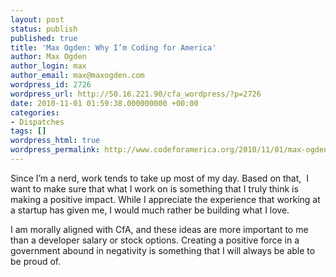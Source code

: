 ```yaml
---
layout: post
status: publish
published: true
title: 'Max Ogden: Why I’m Coding for America'
author: Max Ogden
author_login: max
author_email: max@maxogden.com
wordpress_id: 2726
wordpress_url: http://50.16.221.90/cfa_wordpress/?p=2726
date: 2010-11-01 01:59:38.000000000 +00:00
categories:
- Dispatches
tags: []
wordpress_html: true
wordpress_permalink: http://www.codeforamerica.org/2010/11/01/max-ogden-why-i%e2%80%99m-coding-for-america/
---
```


<p>Since I’m a nerd, work tends to take up most of my day. Based on that,  I want to make sure that what I work on is something that I truly think is making a positive impact. While I appreciate the experience that working at a startup has given me, I would much rather be building what I love.</p>
<p>I am morally aligned with CfA, and these ideas are more important to me than a developer salary or stock options. Creating a positive force in a government abound in negativity is something that I will always be able to be proud of.</p>
